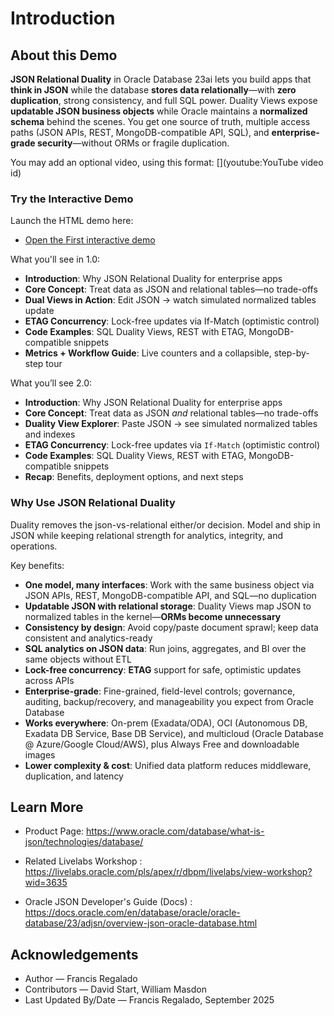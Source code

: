 # Introduction

## About this Demo

**JSON Relational Duality** in Oracle Database 23ai lets you build apps that **think in JSON** while the database **stores data relationally**—with **zero duplication**, strong consistency, and full SQL power. Duality Views expose **updatable JSON business objects** while Oracle maintains a **normalized schema** behind the scenes. You get one source of truth, multiple access paths (JSON APIs, REST, MongoDB-compatible API, SQL), and **enterprise-grade security**—without ORMs or fragile duplication.

You may add an optional video, using this format: [](youtube:YouTube video id)

[](youtube:REPLACE_WITH_VIDEO_ID)

### Try the Interactive Demo

Launch the HTML demo here:
- <a href="./interactiveJson.html" target="_blank">Open the First interactive demo</a>


What you'll see in 1.0:
- **Introduction**: Why JSON Relational Duality for enterprise apps
- **Core Concept**: Treat data as JSON and relational tables—no trade-offs
- **Dual Views in Action**: Edit JSON → watch simulated normalized tables update
- **ETAG Concurrency**: Lock-free updates via If-Match (optimistic control)
- **Code Examples**: SQL Duality Views, REST with ETAG, MongoDB-compatible snippets
- **Metrics + Workflow Guide**: Live counters and a collapsible, step-by-step tour

What you’ll see 2.0:

* **Introduction**: Why JSON Relational Duality for enterprise apps
* **Core Concept**: Treat data as JSON *and* relational tables—no trade-offs
* **Duality View Explorer**: Paste JSON → see simulated normalized tables and indexes
* **ETAG Concurrency**: Lock-free updates via `If-Match` (optimistic control)
* **Code Examples**: SQL Duality Views, REST with ETAG, MongoDB-compatible snippets
* **Recap**: Benefits, deployment options, and next steps

### Why Use JSON Relational Duality

Duality removes the json-vs-relational either/or decision. Model and ship in JSON while keeping relational strength for analytics, integrity, and operations.

Key benefits:

* **One model, many interfaces**: Work with the same business object via JSON APIs, REST, MongoDB-compatible API, and SQL—no duplication
* **Updatable JSON with relational storage**: Duality Views map JSON to normalized tables in the kernel—**ORMs become unnecessary**
* **Consistency by design**: Avoid copy/paste document sprawl; keep data consistent and analytics-ready
* **SQL analytics on JSON data**: Run joins, aggregates, and BI over the same objects without ETL
* **Lock-free concurrency**: **ETAG** support for safe, optimistic updates across APIs
* **Enterprise-grade**: Fine-grained, field-level controls; governance, auditing, backup/recovery, and manageability you expect from Oracle Database
* **Works everywhere**: On-prem (Exadata/ODA), OCI (Autonomous DB, Exadata DB Service, Base DB Service), and multicloud (Oracle Database @ Azure/Google Cloud/AWS), plus Always Free and downloadable images
* **Lower complexity & cost**: Unified data platform reduces middleware, duplication, and latency

## Learn More
- Product Page: https://www.oracle.com/database/what-is-json/technologies/database/

- Related Livelabs Workshop : https://livelabs.oracle.com/pls/apex/r/dbpm/livelabs/view-workshop?wid=3635

- Oracle JSON Developer's Guide (Docs) : https://docs.oracle.com/en/database/oracle/oracle-database/23/adjsn/overview-json-oracle-database.html

## Acknowledgements
- Author — Francis Regalado
- Contributors — David Start, William Masdon
- Last Updated By/Date — Francis Regalado, September 2025
